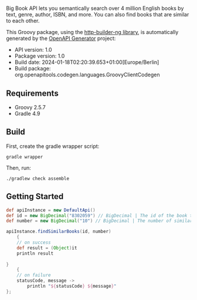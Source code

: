 # 

Big Book API lets you semantically search over 4 million English books by text, genre, author, ISBN, and more. You can also find books that are similar to each other.

This Groovy package, using the [http-builder-ng library](https://http-builder-ng.github.io/http-builder-ng/), is automatically generated by the [OpenAPI Generator](https://openapi-generator.tech) project:

- API version: 1.0
- Package version: 1.0
- Build date: 2024-01-18T02:20:39.653+01:00[Europe/Berlin]
- Build package: org.openapitools.codegen.languages.GroovyClientCodegen

## Requirements

* Groovy 2.5.7
* Gradle 4.9

## Build

First, create the gradle wrapper script:

```
gradle wrapper
```

Then, run:

```
./gradlew check assemble
```

## Getting Started


```groovy
def apiInstance = new DefaultApi()
def id = new BigDecimal("8302059") // BigDecimal | The id of the book to which similar books should be found.
def number = new BigDecimal("10") // BigDecimal | The number of similar books to return in range [1,100]

apiInstance.findSimilarBooks(id, number)
    {
    // on success
    def result = (Object)it
    println result
    
}
    {
    // on failure
    statusCode, message ->
        println "${statusCode} ${message}"
};
```

